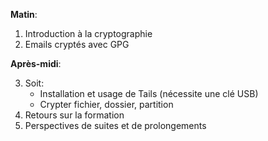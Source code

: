 **Matin**:

1. Introduction à la cryptographie
2. Emails cryptés avec GPG

**Après-midi**:

3. Soit:
    * Installation et usage de Tails (nécessite une clé USB)
    * Crypter fichier, dossier, partition
4. Retours sur la formation
5. Perspectives de suites et de prolongements
